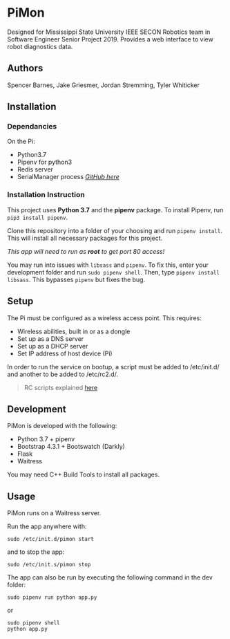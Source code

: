 # PiMon
Designed for Mississippi State University IEEE SECON Robotics team in Software Engineer Senior Project 2019.
Provides a web interface to view robot diagnostics data.


## Authors
Spencer Barnes, Jake Griesmer, Jordan Stremming, Tyler Whiticker


## Installation

### Dependancies
On the Pi:
* Python3.7
* Pipenv for python3
* Redis server
* SerialManager process _[GitHub here](https://github.com/MSUSeconRobotics/SerialManager.git)_

### Installation Instruction
This project uses **Python 3.7** and the **pipenv** package.
To install Pipenv, run `pip3 install pipenv`.

Clone this repository into a folder of your choosing and run
`pipenv install`. This will install all necessary packages for this project.

*This app will need to run as **root** to get port 80 access!*

You may run into issues with `libsass` and `pipenv`. To fix this,
enter your development folder and run `sudo pipenv shell`. Then,
type `pipenv install libsass`. This bypasses `pipenv` but fixes the bug.


## Setup
The Pi must be configured as a wireless access point. This requires:
* Wireless abilities, built in or as a dongle
* Set up as a DNS server
* Set up as a DHCP server
* Set IP address of host device (Pi)

In order to run the service on bootup, a script must be added to /etc/init.d/
and another to be added to /etc/rc2.d/.
> RC scripts explained [here](https://docs.oracle.com/cd/E19683-01/806-4073/6jd67r96g/index.html)


## Development
PiMon is developed with the following:
* Python 3.7 + pipenv
* Bootstrap 4.3.1 + Bootswatch (Darkly)
* Flask
* Waitress

You may need C++ Build Tools to install all packages.

## Usage
PiMon runs on a Waitress server.

Run the app anywhere with:
```
sudo /etc/init.d/pimon start
```
and to stop the app:
```
sudo /etc/init.s/pimon stop
```

The app can also be run by executing the following command in the dev folder:
```
sudo pipenv run python app.py
```
or
```
sudo pipenv shell
python app.py
```
